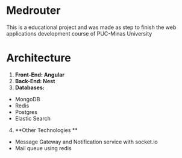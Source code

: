 # Medrouter

This is a educational project and was made as step to finish the web applications development course of PUC-Minas University

# Architecture

1. **Front-End: Angular**
2. **Back-End: Nest**
3. **Databases:**

  - MongoDB
  - Redis
  - Postgres
  - Elastic Search
  
4. **Other Technologies **
 
 - Message Gateway and Notification service with socket.io
 - Mail queue using redis
